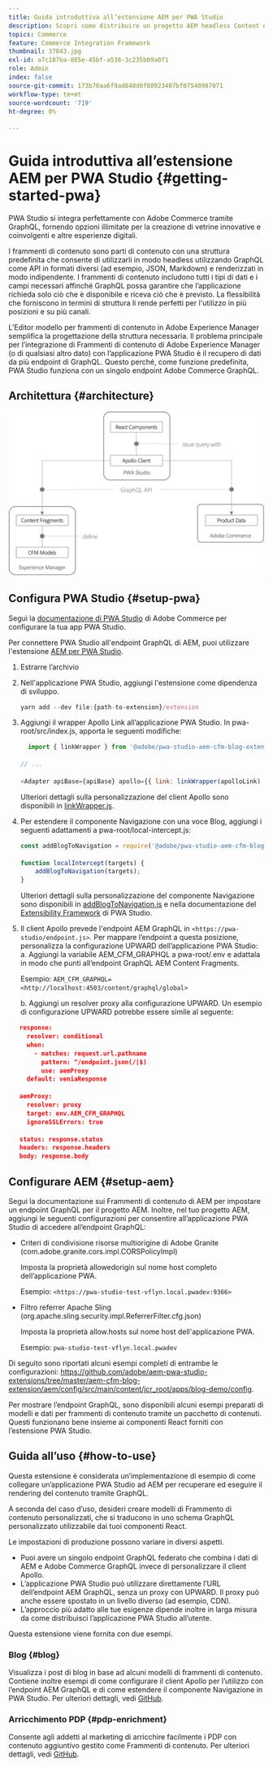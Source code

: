 ```yaml
---
title: Guida introduttiva all’estensione AEM per PWA Studio
description: Scopri come distribuire un progetto AEM headless Content e Commerce con PWA Studio.
topics: Commerce
feature: Commerce Integration Framework
thumbnail: 37843.jpg
exl-id: a7c187ba-885e-45bf-a538-3c235b09a0f1
role: Admin
index: false
source-git-commit: 173b70aa6f9ad848d0f80923407bf07540987071
workflow-type: tm+mt
source-wordcount: '719'
ht-degree: 0%

---
```


# Guida introduttiva all’estensione AEM per PWA Studio {#getting-started-pwa}

PWA Studio si integra perfettamente con Adobe Commerce tramite GraphQL, fornendo opzioni illimitate per la creazione di vetrine innovative e coinvolgenti e altre esperienze digitali.

I frammenti di contenuto sono parti di contenuto con una struttura predefinita che consente di utilizzarli in modo headless utilizzando GraphQL come API in formati diversi (ad esempio, JSON, Markdown) e renderizzati in modo indipendente. I frammenti di contenuto includono tutti i tipi di dati e i campi necessari affinché GraphQL possa garantire che l’applicazione richieda solo ciò che è disponibile e riceva ciò che è previsto. La flessibilità che forniscono in termini di struttura li rende perfetti per l&#39;utilizzo in più posizioni e su più canali.

L’Editor modello per frammenti di contenuto in Adobe Experience Manager semplifica la progettazione della struttura necessaria. Il problema principale per l’integrazione di Frammenti di contenuto di Adobe Experience Manager (o di qualsiasi altro dato) con l’applicazione PWA Studio è il recupero di dati da più endpoint di GraphQL. Questo perché, come funzione predefinita, PWA Studio funziona con un singolo endpoint Adobe Commerce GraphQL.

## Architettura {#architecture}

![Architettura headless PWA](/help/commerce-cloud/assets/PWA-Studio_Architecture.png)

## Configura PWA Studio {#setup-pwa}

Segui la [documentazione di PWA Studio](https://developer.adobe.com/commerce/pwa-studio/tutorials/) di Adobe Commerce per configurare la tua app PWA Studio.

Per connettere PWA Studio all&#39;endpoint GraphQL di AEM, puoi utilizzare l&#39;estensione [AEM per PWA Studio](https://github.com/adobe/aem-pwa-studio-extensions).

1. Estrarre l’archivio

1. Nell&#39;applicazione PWA Studio, aggiungi l&#39;estensione come dipendenza di sviluppo.

   ```javascript
   yarn add --dev file:{path-to-extension}/extension
   ```

1. Aggiungi il wrapper Apollo Link all’applicazione PWA Studio. In pwa-root/src/index.js, apporta le seguenti modifiche:

   ```javascript
     import { linkWrapper } from '@adobe/pwa-studio-aem-cfm-blog-extension';
   
   // ...
   
   <Adapter apiBase={apiBase} apollo={{ link: linkWrapper(apolloLink) }} store={store}>
   ```

   Ulteriori dettagli sulla personalizzazione del client Apollo sono disponibili in [linkWrapper.js](https://github.com/adobe/aem-pwa-studio-extensions/blob/master/aem-cfm-blog-extension/extension/src/linkWrapper.js).

1. Per estendere il componente Navigazione con una voce Blog, aggiungi i seguenti adattamenti a pwa-root/local-intercept.js:

   ```javascript
   const addBlogToNavigation = require('@adobe/pwa-studio-aem-cfm-blog-extension/src/addBlogToNavigation');
   
   function localIntercept(targets) {
       addBlogToNavigation(targets);
   }    
   ```

   Ulteriori dettagli sulla personalizzazione del componente Navigazione sono disponibili in [addBlogToNavigation.js](https://github.com/adobe/aem-pwa-studio-extensions/blob/master/aem-cfm-blog-extension/extension/src/addBlogToNavigation.js) e nella documentazione del [Extensibility Framework](https://developer.adobe.com/commerce/pwa-studio/guides/general-concepts/extensibility/) di PWA Studio.

1. Il client Apollo prevede l&#39;endpoint AEM GraphQL in `<https://pwa-studio/endpoint.js>`. Per mappare l’endpoint a questa posizione, personalizza la configurazione UPWARD dell’applicazione PWA Studio:
a. Aggiungi la variabile AEM_CFM_GRAPHQL a pwa-root/.env e adattala in modo che punti all’endpoint GraphQL AEM Content Fragments.

   Esempio: `AEM_CFM_GRAPHQL=<http://localhost:4503/content/graphql/global>`

   b. Aggiungi un resolver proxy alla configurazione UPWARD. Un esempio di configurazione UPWARD potrebbe essere simile al seguente:

```json
   response:
     resolver: conditional
     when:
       - matches: request.url.pathname
         pattern: ^/endpoint.json(/|$)
         use: aemProxy
     default: veniaResponse

   aemProxy:
     resolver: proxy
     target: env.AEM_CFM_GRAPHQL
     ignoreSSLErrors: true

   status: response.status
   headers: response.headers
   body: response.body
```

## Configurare AEM {#setup-aem}

Segui la documentazione sui Frammenti di contenuto di AEM per impostare un endpoint GraphQL per il progetto AEM. Inoltre, nel tuo progetto AEM, aggiungi le seguenti configurazioni per consentire all’applicazione PWA Studio di accedere all’endpoint GraphQL:

* Criteri di condivisione risorse multiorigine di Adobe Granite (com.adobe.granite.cors.impl.CORSPolicyImpl)

  Imposta la proprietà allowedorigin sul nome host completo dell’applicazione PWA.

  Esempio: `<https://pwa-studio-test-vflyn.local.pwadev:9366>`

* Filtro referrer Apache Sling (org.apache.sling.security.impl.ReferrerFilter.cfg.json)

  Imposta la proprietà allow.hosts sul nome host dell&#39;applicazione PWA.

  Esempio: `pwa-studio-test-vflyn.local.pwadev`

Di seguito sono riportati alcuni esempi completi di entrambe le configurazioni: <https://github.com/adobe/aem-pwa-studio-extensions/tree/master/aem-cfm-blog-extension/aem/config/src/main/content/jcr_root/apps/blog-demo/config>.

Per mostrare l’endpoint GraphQL, sono disponibili alcuni esempi preparati di modelli e dati per frammenti di contenuto tramite un pacchetto di contenuti. Questi funzionano bene insieme ai componenti React forniti con l’estensione PWA Studio.

## Guida all’uso {#how-to-use}

Questa estensione è considerata un’implementazione di esempio di come collegare un’applicazione PWA Studio ad AEM per recuperare ed eseguire il rendering del contenuto tramite GraphQL.

A seconda del caso d’uso, desideri creare modelli di Frammento di contenuto personalizzati, che si traducono in uno schema GraphQL personalizzato utilizzabile dai tuoi componenti React.

Le impostazioni di produzione possono variare in diversi aspetti.

* Puoi avere un singolo endpoint GraphQL federato che combina i dati di AEM e Adobe Commerce GraphQL invece di personalizzare il client Apollo.
* L’applicazione PWA Studio può utilizzare direttamente l’URL dell’endpoint AEM GraphQL, senza un proxy con UPWARD. Il proxy può anche essere spostato in un livello diverso (ad esempio, CDN).
* L’approccio più adatto alle tue esigenze dipende inoltre in larga misura da come distribuisci l’applicazione PWA Studio all’utente.

Questa estensione viene fornita con due esempi.

### Blog {#blog}

Visualizza i post di blog in base ad alcuni modelli di frammenti di contenuto. Contiene inoltre esempi di come configurare il client Apollo per l’utilizzo con l’endpoint AEM GraphQL e di come estendere il componente Navigazione in PWA Studio. Per ulteriori dettagli, vedi [GitHub](https://github.com/adobe/aem-pwa-studio-extensions/tree/master/aem-cfm-blog-extension).

### Arricchimento PDP {#pdp-enrichment}

Consente agli addetti al marketing di arricchire facilmente i PDP con contenuto aggiuntivo gestito come Frammenti di contenuto.  Per ulteriori dettagli, vedi [GitHub](https://github.com/adobe/aem-pwa-studio-extensions/tree/master/aem-cif-product-page-extension).

